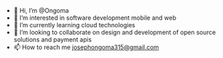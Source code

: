 - 👋 Hi, I’m @Ongoma
- 👀 I’m interested in software development mobile and web
- 🌱 I’m currently learning cloud technologies
- 💞️ I’m looking to collaborate on design and development of open source solutions and payment apis
- 📫 How to reach me josephongoma315@gmail.com

<!---
Ongoma/Ongoma is a ✨ special ✨ repository because its `README.md` (this file) appears on your GitHub profile.
You can click the Preview link to take a look at your changes.
--->
